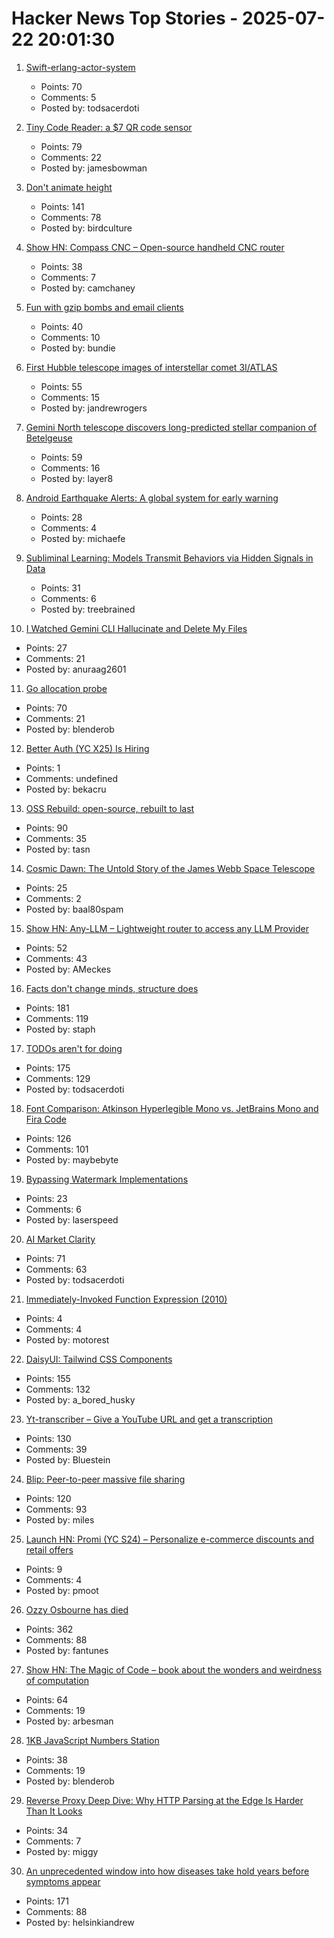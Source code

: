 # Hacker News Top Stories - 2025-07-22 20:01:30

1. [Swift-erlang-actor-system](https://forums.swift.org/t/introducing-swift-erlang-actor-system/81248)
   - Points: 70
   - Comments: 5
   - Posted by: todsacerdoti

2. [Tiny Code Reader: a $7 QR code sensor](https://excamera.substack.com/p/tiny-code-reader-a-7-qr-code-sensor)
   - Points: 79
   - Comments: 22
   - Posted by: jamesbowman

3. [Don't animate height](https://www.granola.ai/blog/dont-animate-height)
   - Points: 141
   - Comments: 78
   - Posted by: birdculture

4. [Show HN: Compass CNC – Open-source handheld CNC router](https://www.compassrouter.com)
   - Points: 38
   - Comments: 7
   - Posted by: camchaney

5. [Fun with gzip bombs and email clients](https://www.grepular.com/Fun_with_Gzip_Bombs_and_Email_Clients)
   - Points: 40
   - Comments: 10
   - Posted by: bundie

6. [First Hubble telescope images of interstellar comet 3I/ATLAS](https://bsky.app/profile/astrafoxen.bsky.social/post/3luiwnar3j22o)
   - Points: 55
   - Comments: 15
   - Posted by: jandrewrogers

7. [Gemini North telescope discovers long-predicted stellar companion of Betelgeuse](https://www.science.org/content/article/betelgeuse-s-long-predicted-stellar-companion-may-have-been-found-last)
   - Points: 59
   - Comments: 16
   - Posted by: layer8

8. [Android Earthquake Alerts: A global system for early warning](https://research.google/blog/android-earthquake-alerts-a-global-system-for-early-warning/)
   - Points: 28
   - Comments: 4
   - Posted by: michaefe

9. [Subliminal Learning: Models Transmit Behaviors via Hidden Signals in Data](https://alignment.anthropic.com/2025/subliminal-learning/)
   - Points: 31
   - Comments: 6
   - Posted by: treebrained

10. [I Watched Gemini CLI Hallucinate and Delete My Files](https://anuraag2601.github.io/gemini_cli_disaster.html)
   - Points: 27
   - Comments: 21
   - Posted by: anuraag2601

11. [Go allocation probe](https://www.scattered-thoughts.net/writing/go-allocation-probe/)
   - Points: 70
   - Comments: 21
   - Posted by: blenderob

12. [Better Auth (YC X25) Is Hiring](https://www.ycombinator.com/companies/better-auth/jobs/N0CtN58-staff-engineer)
   - Points: 1
   - Comments: undefined
   - Posted by: bekacru

13. [OSS Rebuild: open-source, rebuilt to last](https://security.googleblog.com/2025/07/introducing-oss-rebuild-open-source.html)
   - Points: 90
   - Comments: 35
   - Posted by: tasn

14. [Cosmic Dawn: The Untold Story of the James Webb Space Telescope](https://plus.nasa.gov/video/cosmic-dawn-the-untold-story-of-the-james-webb-space-telescope/)
   - Points: 25
   - Comments: 2
   - Posted by: baal80spam

15. [Show HN: Any-LLM – Lightweight router to access any LLM Provider](https://github.com/mozilla-ai/any-llm)
   - Points: 52
   - Comments: 43
   - Posted by: AMeckes

16. [Facts don't change minds, structure does](https://vasily.cc/blog/facts-dont-change-minds/)
   - Points: 181
   - Comments: 119
   - Posted by: staph

17. [TODOs aren't for doing](https://sophiebits.com/2025/07/21/todos-arent-for-doing)
   - Points: 175
   - Comments: 129
   - Posted by: todsacerdoti

18. [Font Comparison: Atkinson Hyperlegible Mono vs. JetBrains Mono and Fira Code](https://www.anthes.is/font-comparison-review-atkinson-hyperlegible-mono.html)
   - Points: 126
   - Comments: 101
   - Posted by: maybebyte

19. [Bypassing Watermark Implementations](https://blog.kulkan.com/bypassing-watermark-implementations-fe39e98ca22b)
   - Points: 23
   - Comments: 6
   - Posted by: laserspeed

20. [AI Market Clarity](https://blog.eladgil.com/p/ai-market-clarity)
   - Points: 71
   - Comments: 63
   - Posted by: todsacerdoti

21. [Immediately-Invoked Function Expression (2010)](https://benalman.com/news/2010/11/immediately-invoked-function-expression/)
   - Points: 4
   - Comments: 4
   - Posted by: motorest

22. [DaisyUI: Tailwind CSS Components](https://daisyui.com/)
   - Points: 155
   - Comments: 132
   - Posted by: a_bored_husky

23. [Yt-transcriber – Give a YouTube URL and get a transcription](https://github.com/pmarreck/yt-transcriber)
   - Points: 130
   - Comments: 39
   - Posted by: Bluestein

24. [Blip: Peer-to-peer massive file sharing](https://blip.net/)
   - Points: 120
   - Comments: 93
   - Posted by: miles

25. [Launch HN: Promi (YC S24) – Personalize e-commerce discounts and retail offers](undefined)
   - Points: 9
   - Comments: 4
   - Posted by: pmoot

26. [Ozzy Osbourne has died](https://www.bbc.co.uk/news/live/cn0qq5nyxn0t)
   - Points: 362
   - Comments: 88
   - Posted by: fantunes

27. [Show HN: The Magic of Code – book about the wonders and weirdness of computation](https://themagicofcode.com/sample/)
   - Points: 64
   - Comments: 19
   - Posted by: arbesman

28. [1KB JavaScript Numbers Station](https://shkspr.mobi/blog/2025/07/1kb-js-numbers-station/)
   - Points: 38
   - Comments: 19
   - Posted by: blenderob

29. [Reverse Proxy Deep Dive: Why HTTP Parsing at the Edge Is Harder Than It Looks](https://startwithawhy.com/reverseproxy/2025/07/20/ReverseProxy-Deep-Dive-Part2.html)
   - Points: 34
   - Comments: 7
   - Posted by: miggy

30. [An unprecedented window into how diseases take hold years before symptoms appear](https://www.bloomberg.com/news/articles/2025-07-18/what-scientists-learned-scanning-the-bodies-of-100-000-brits)
   - Points: 171
   - Comments: 88
   - Posted by: helsinkiandrew

